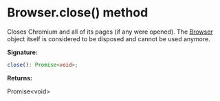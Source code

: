 # Browser.close() method

Closes Chromium and all of its pages (if any were opened). The [Browser](./puppeteer.browser.md) object itself is considered to be disposed and cannot be used anymore.

**Signature:**

```typescript
close(): Promise<void>;
```

**Returns:**

Promise&lt;void&gt;
